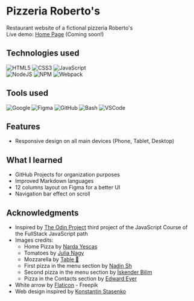 # Pizzeria Roberto's 

Restaurant website of a fictional pizzeria Roberto's <br> 
Live demo: [Home Page]() (Coming soon!)


## Technologies used

![HTML5](https://img.shields.io/badge/html5-%23E34F26.svg?style=for-the-badge&logo=html5&logoColor=white)
![CSS3](https://img.shields.io/badge/css3-%231572B6.svg?style=for-the-badge&logo=css3&logoColor=white)
![JavaScript](https://img.shields.io/badge/javascript-%23323330.svg?style=for-the-badge&logo=javascript&logoColor=%23F7DF1E)    
![NodeJS](https://img.shields.io/badge/node.js-6DA55F?style=for-the-badge&logo=node.js&logoColor=white)
![NPM](https://img.shields.io/badge/NPM-%23CB3837.svg?style=for-the-badge&logo=npm&logoColor=white)
![Webpack](https://img.shields.io/badge/webpack-%238DD6F9.svg?style=for-the-badge&logo=webpack&logoColor=black)


## Tools used

![Google](https://img.shields.io/badge/google-4285F4?style=for-the-badge&logo=google&logoColor=white)
![Figma](https://img.shields.io/badge/Figma-F24E1E?style=for-the-badge&logo=figma&logoColor=white)
![GitHub](https://img.shields.io/badge/GitHub-100000?style=for-the-badge&logo=github&logoColor=white)
![Bash](https://img.shields.io/badge/Bash-%23121011.svg?style=for-the-badge&logo=gnu-bash&logoColor=white)
![VSCode](https://img.shields.io/badge/VSCode-0078d7.svg?style=for-the-badge&logo=visual-studio-code&logoColor=white)


## Features

* Responsive design on all main devices (Phone, Tablet, Desktop)


## What I learned

* GitHub Projects for organization purposes
* Improved Markdown languages
* 12 columns layout on Figma for a better UI
* Navigation bar effect on scroll


## Acknowledgments

* Inspired by [The Odin Project](https://www.theodinproject.com/) third project of the JavaScript Course of the FullStack JavaScript path
* Images credits:
    * Home Pizza by [Narda Yescas](https://www.pexels.com/photo/shallow-focus-photography-of-several-pizzas-1566837/)
    * Tomatoes by [Julia Nagy](https://www.pexels.com/photo/tomato-lot-1327838/)
    * Mozzarella by [Table 🥑](https://www.pexels.com/photo/a-plate-of-caprese-salad-13241857/)
    * First pizza in the menu section by [Nadin Sh](https://www.pexels.com/photo/person-getting-a-pizza-slice-13859836/)
    * Second pizza in the menu section by [İskender Bilim](https://www.pexels.com/photo/pizza-17648338/s)
    * Pizza in the Contacts section by [Edward Eyer](https://www.pexels.com/photo/person-holding-pepperoni-pizza-on-tray-1049626/)
* White arrow by [Flaticon](https://www.flaticon.com/free-icons/arrow) - Freepik
* Web design inspired by [Konstantin Stasenko](https://webflow.com/made-in-webflow/website/roza-cafe)